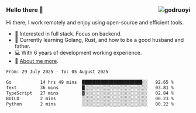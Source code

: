 ### Hello there 👋 <img align="right" src="https://github-readme-stats.vercel.app/api?username=godruoyi&show_icons=true" alt="godruoyi" />

Hi there, I work remotely and enjoy using open-source and efficient tools.

- 🔭 Interested in full stack. Focus on backend.
- 🌱 Currently learning Golang, Rust, and how to be a good husband and father.
- 💻 With 6 years of development working experience.
- 👒 [About me more](https://godruoyi.com/posts/about-godruoyi).



<!--START_SECTION:waka-->

```txt
From: 29 July 2025 - To: 05 August 2025

Go           14 hrs 49 mins  ███████████████████████░░   92.65 %
Text         36 mins         █░░░░░░░░░░░░░░░░░░░░░░░░   03.81 %
TypeScript   27 mins         ▓░░░░░░░░░░░░░░░░░░░░░░░░   02.84 %
BUILD        2 mins          ░░░░░░░░░░░░░░░░░░░░░░░░░   00.23 %
Python       2 mins          ░░░░░░░░░░░░░░░░░░░░░░░░░   00.22 %
```

<!--END_SECTION:waka-->
